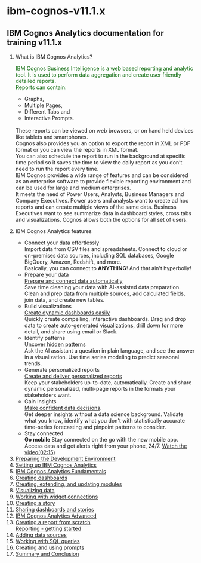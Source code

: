 <!DOCTYPE html>
<html>
<head>
</head>
<body>
<!------------------------------------------------------------------------------------------------>
<!---------------------------------- title: IBM Cognos v11.1.x ----------------------------------->
<!------------------------------------------------------------------------------------------------>
<div class="myDiv">
<h1>ibm-cognos-v11.1.x</h1>
<h2>IBM Cognos Analytics documentation for training v11.1.x</h2>
<ol>
  <li>What is IBM Cognos Analytics?</li>
  <p style="color:darkgreen;">
    IBM Cognos Business Intelligence is a web based reporting and analytic tool. It is used to perform data aggregation and create user friendly detailed reports.<br> Reports can contain:
  <ul><li>Graphs,</li> 
    <li>Multiple Pages,</li>
    <li>Different Tabs and</li>
    <li>Interactive Prompts.</li>
  </ul><br>
These reports can be viewed on web browsers, or on hand held devices like tablets and smartphones.<br>
Cognos also provides you an option to export the report in XML or PDF format or you can view the reports in XML format. <br>
You can also schedule the report to run in the background at specific time period so it saves the time to view the daily report as you don’t need to run the report every time.<br>
IBM Cognos provides a wide range of features and can be considered as an enterprise software to provide flexible reporting environment and can be used for large and medium enterprises. <br>
It meets the need of Power Users, Analysts, Business Managers and Company Executives. Power users and analysts want to create ad hoc reports and can create multiple views of the same data. Business Executives want to see summarize data in dashboard styles, cross tabs and visualizations. Cognos allows both the options for all set of users.
</p>
<li>IBM Cognos Analytics features</li>
<ul>
  <li>Connect your data effortlessly<br>
Import data from CSV files and spreadsheets. Connect to cloud or on-premises data sources, including SQL databases, Google BigQuery, Amazon, Redshift, and more.  <br>
Basically, you can connect to <b>ANYTHING</b>! And that ain't hyperbolly!</li>
<li>Prepare your data<br>
  <a href="https://mediacenter.ibm.com/id/1_f7lecy4h">Prepare and connect data automatically</a><br>
Save time cleaning your data with AI-assisted data preparation.<br>
  Clean and prep data from multiple sources, add calculated fields, join data, and create new tables.</li>
<li>Build visualizations<br>
  <a href="https://mediacenter.ibm.com/id/1_jwnm7ajw">Create dynamic dashboards easily</a><br>
Quickly create compelling, interactive dashboards. Drag and drop data to create auto-generated visualizations, drill down for more detail, and share using email or Slack.</li>
  <li>
Identify patterns<br>
    <a href="https://mediacenter.ibm.com/id/1_n66rv63n">Uncover hidden patterns</a><br>
Ask the AI assistant a question in plain language, and see the answer in a visualization. Use time series modeling to predict seasonal trends.</li>
  <li>Generate personalized reports<br>
    <a href="https://mediacenter.ibm.com/id/1_1jq2djsj">Create and deliver personalized reports</a><br>
Keep your stakeholders up-to-date, automatically. Create and share dynamic personalized, multi-page reports in the formats your stakeholders want.</li>
  <li>Gain insights<br>
    <a href="https://mediacenter.ibm.com/id/1_9937nhbc">Make confident data decisions</a>.<br>
Get deeper insights without a data science background. Validate what you know, identify what you don't with statistically accurate time-series forecasting and pinpoint patterns to consider. </li>
  <li>Stay connected<br>
    <b>Go mobile</b>
Stay connected on the go with the new mobile app. Access data and get alerts right from your phone, 24/7.  <a href="https://mediacenter.ibm.com/id/1_fkz9wn5s">Watch the video(02:15)</li>
  </ul>
  
<li>Preparing the Development Environment</li>

<li>Setting up IBM Cognos Analytics</li>

<li>IBM Cognos Analytics Fundamentals</li>

<li>Creating dashboards</li>

<li>Creating, extending, and updating modules</li>

<li>Visualizing data</li>

<li>Working with widget connections</li>

<li>Creating a story</li>

<li>Sharing dashboards and stories</li>

<li>IBM Cognos Analytics Advanced</li>

<li>Creating a report from scratch<br>
<a href="https://www.ibm.com/docs/en/cognos-analytics/11.0.0?topic=reporting-getting-started-in-cognos-analytics#understand_rs">Reporting - getting started</li>

<li>Adding data sources</li>

<li>Working with SQL queries</li>

<li>Creating and using prompts</li>
<li>Summary and Conclusion</li>
</ol>
</div>
</h3>
  </body>
  </html>
 
